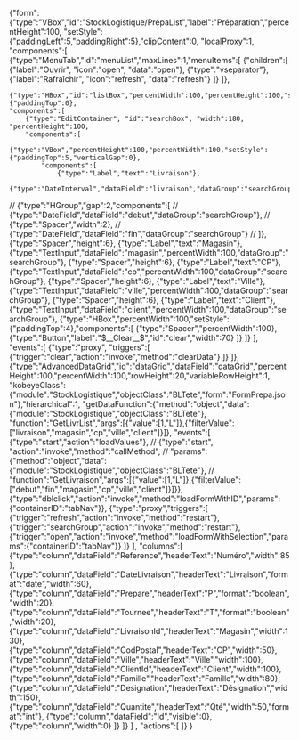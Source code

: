 {"form":{"type":"VBox","id":"StockLogistique/PrepaList","label":"Préparation","percentHeight":100,
"setStyle":{"paddingLeft":5,"paddingRight":5},"clipContent":0,
"localProxy":1,
"components":[
	{"type":"MenuTab","id":"menuList","maxLines":1,"menuItems":[
		{"children":[
			{"label":"Ouvrir", "icon":"open", "data":"open"},
			{"type":"vseparator"},
			{"label":"Rafraîchir", "icon":"refresh", "data":"refresh"}
		]}
	]},

	{"type":"HBox","id":"listBox","percentWidth":100,"percentHeight":100,"setStyle":{"paddingTop":0},
	"components":[
		{"type":"EditContainer", "id":"searchBox", "width":180, "percentHeight":100,
		"components":[
			{"type":"VBox","percentHeight":100,"percentWidth":100,"setStyle":{"paddingTop":5,"verticalGap":0},
			"components":[
				{"type":"Label","text":"Livraison"},
				{"type":"DateInterval","dataField":"livraison","dataGroup":"searchGroup"},
//				{"type":"HGroup","gap":2,"components":[
//					{"type":"DateField","dataField":"debut","dataGroup":"searchGroup"},
//					{"type":"Spacer","width":2},
//					{"type":"DateField","dataField":"fin","dataGroup":"searchGroup"}
//				]},
				{"type":"Spacer","height":6},
				{"type":"Label","text":"Magasin"},
				{"type":"TextInput","dataField":"magasin","percentWidth":100,"dataGroup":"searchGroup"},
				{"type":"Spacer","height":6},
				{"type":"Label","text":"CP"},
				{"type":"TextInput","dataField":"cp","percentWidth":100,"dataGroup":"searchGroup"},
				{"type":"Spacer","height":6},
				{"type":"Label","text":"Ville"},
				{"type":"TextInput","dataField":"ville","percentWidth":100,"dataGroup":"searchGroup"},
				{"type":"Spacer","height":6},
				{"type":"Label","text":"Client"},
				{"type":"TextInput","dataField":"client","percentWidth":100,"dataGroup":"searchGroup"},
				{"type":"HBox","percentWidth":100,"setStyle":{"paddingTop":4},"components":[
					{"type":"Spacer","percentWidth":100},
					{"type":"Button","label":"$__Clear__$","id":"clear","width":70}
				]}
			]}
		],
		"events":[
			{"type":"proxy", "triggers":[
				{"trigger":"clear","action":"invoke","method":"clearData"}
			]}
		]},
		{"type":"AdvancedDataGrid","id":"dataGrid","dataField":"dataGrid","percentHeight":100,"percentWidth":100,"rowHeight":20,"variableRowHeight":1, 
		"kobeyeClass":{"module":"StockLogistique","objectClass":"BLTete","form":"FormPrepa.json"},"hierarchical":1,
		"getDataFunction":{"method":"object","data":{"module":"StockLogistique","objectClass":"BLTete"},
			"function":"GetLivrList","args":[{"value":[1,"L"]},{"filterValue":["livraison","magasin","cp","ville","client"]}]},
		"events":[
			{"type":"start","action":"loadValues"},
//			{"type":"start", "action":"invoke","method":"callMethod",
//			"params":{"method":"object","data":{"module":"StockLogistique","objectClass":"BLTete"},
//			"function":"GetLivraison","args":[{"value":[1,"L"]},{"filterValue":["debut","fin","magasin","cp","ville","client"]}]}},
			{"type":"dblclick","action":"invoke","method":"loadFormWithID","params":{"containerID":"tabNav"}},
			{"type":"proxy","triggers":[
				{"trigger":"refresh","action":"invoke","method":"restart"},
				{"trigger":"searchGroup","action":"invoke","method":"restart"},
				{"trigger":"open","action":"invoke","method":"loadFormWithSelection","params":{"containerID":"tabNav"}}
			]}
		],
		"columns":[
				{"type":"column","dataField":"Reference","headerText":"Numéro","width":85},
				{"type":"column","dataField":"DateLivraison","headerText":"Livraison","format":"date","width":60},
				{"type":"column","dataField":"Prepare","headerText":"P","format":"boolean","width":20},
				{"type":"column","dataField":"Tournee","headerText":"T","format":"boolean","width":20},
				{"type":"column","dataField":"LivraisonId","headerText":"Magasin","width":130},
				{"type":"column","dataField":"CodPostal","headerText":"CP","width":50},
				{"type":"column","dataField":"Ville","headerText":"Ville","width":100},
				{"type":"column","dataField":"ClientId","headerText":"Client","width":100},
				{"type":"column","dataField":"Famille","headerText":"Famille","width":80},
				{"type":"column","dataField":"Designation","headerText":"Désignation","width":150},
				{"type":"column","dataField":"Quantite","headerText":"Qté","width":50,"format":"int"},
				{"type":"column","dataField":"Id","visible":0},
				{"type":"column","width":0}
		]}
	]}
]
,
"actions":[
]}
}


